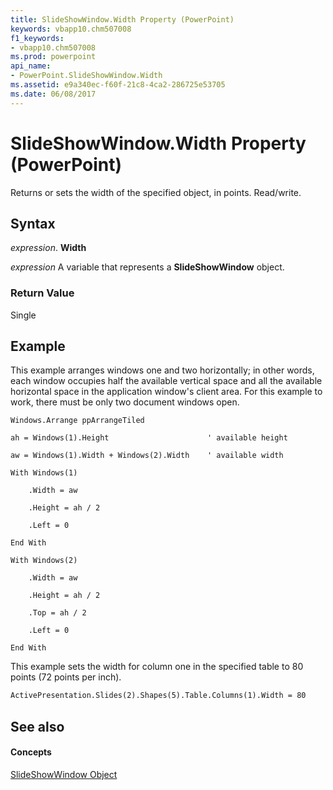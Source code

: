 ```yaml
---
title: SlideShowWindow.Width Property (PowerPoint)
keywords: vbapp10.chm507008
f1_keywords:
- vbapp10.chm507008
ms.prod: powerpoint
api_name:
- PowerPoint.SlideShowWindow.Width
ms.assetid: e9a340ec-f60f-21c8-4ca2-286725e53705
ms.date: 06/08/2017
---
```



# SlideShowWindow.Width Property (PowerPoint)

Returns or sets the width of the specified object, in points. Read/write.


## Syntax

 _expression_. **Width**

 _expression_ A variable that represents a **SlideShowWindow** object.


### Return Value

Single


## Example

This example arranges windows one and two horizontally; in other words, each window occupies half the available vertical space and all the available horizontal space in the application window's client area. For this example to work, there must be only two document windows open.


```
Windows.Arrange ppArrangeTiled

ah = Windows(1).Height                      ' available height

aw = Windows(1).Width + Windows(2).Width    ' available width

With Windows(1)

    .Width = aw

    .Height = ah / 2

    .Left = 0

End With

With Windows(2)

    .Width = aw

    .Height = ah / 2

    .Top = ah / 2

    .Left = 0

End With
```

This example sets the width for column one in the specified table to 80 points (72 points per inch).




```vb
ActivePresentation.Slides(2).Shapes(5).Table.Columns(1).Width = 80
```


## See also


#### Concepts


[SlideShowWindow Object](PowerPoint.SlideShowWindow.md)

